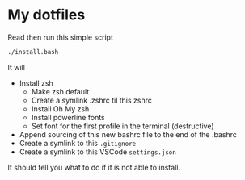 # My dotfiles
Read then run this simple script
```bash
./install.bash
```

It will
* Install zsh
    * Make zsh default
    * Create a symlink .zshrc til this zshrc
    * Install Oh My zsh
    * Install powerline fonts
    * Set font for the first profile in the terminal (destructive)
* Append sourcing of this new bashrc file to the end of the .bashrc
* Create a symlink to this `.gitignore`
* Create a symlink to this VSCode `settings.json`

It should tell you what to do if it is not able to install. 
